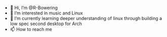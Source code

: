 - 👋 Hi, I’m @R-Bowering
- 👀 I’m interested in music and Linux
- 🌱 I’m currently learning deeper understanding of linux
        through building a low spec second desktop for Arch
- 📫 How to reach me 

<!---
R-Bowering/R-Bowering is a ✨ special ✨ repository because its `README.md` (this file) appears on your GitHub profile.
You can click the Preview link to take a look at your changes.
--->
